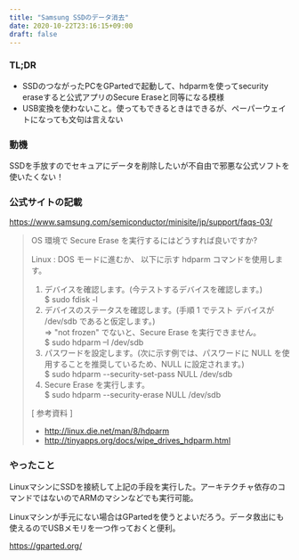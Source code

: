 ```yaml
---
title: "Samsung SSDのデータ消去"
date: 2020-10-22T23:16:15+09:00
draft: false
---
```


### TL;DR

- SSDのつながったPCをGPartedで起動して、hdparmを使ってsecurity eraseすると公式アプリのSecure Eraseと同等になる模様
- USB変換を使わないこと。使ってもできるときはできるが、ペーパーウェイトになっても文句は言えない

### 動機

SSDを手放すのでセキュアにデータを削除したいが不自由で邪悪な公式ソフトを使いたくない！

### 公式サイトの記載

https://www.samsung.com/semiconductor/minisite/jp/support/faqs-03/

> OS 環境で Secure Erase を実行するにはどうすれば良いですか?
> 
> Linux :
> DOS モードに進むか、 以下に示す hdparm コマンドを使用します。
> 
>  1. デバイスを確認します。(今テストするデバイスを確認します。)  
>   $ sudo fdisk -l  
>  2. デバイスのステータスを確認します。(手順 1 でテスト デバイスが /dev/sdb であると仮定します。)  
>   => "not frozen" でないと、Secure Erase を実行できません。  
>   $ sudo hdparm –I /dev/sdb  
>  3. パスワードを設定します。(次に示す例では、パスワードに NULL を使用することを推奨しているため、NULL に設定されます。)  
>   $ sudo hdparm --security-set-pass NULL /dev/sdb  
>  4. Secure Erase を実行します。  
>   $ sudo hdparm --security-erase NULL /dev/sdb  
>   
> [ 参考資料 ]  
> - http://linux.die.net/man/8/hdparm
> - http://tinyapps.org/docs/wipe_drives_hdparm.html

### やったこと

LinuxマシンにSSDを接続して上記の手段を実行した。アーキテクチャ依存のコマンドではないのでARMのマシンなどでも実行可能。

Linuxマシンが手元にない場合はGPartedを使うとよいだろう。データ救出にも使えるのでUSBメモリを一つ作っておくと便利。

https://gparted.org/

